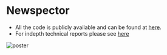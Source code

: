 # Newspector

- All the code is publicly available and can be found at [here](https://github.com/Unreliable-News-Checking).
- For indepth technical reports please see [here](https://unreliablenewschecking.github.io)

![poster](/newspector-poster.webp)
